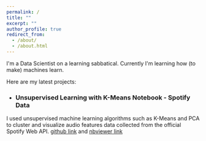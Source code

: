 ```yaml
---
permalink: /
title: ""
excerpt: ""
author_profile: true
redirect_from: 
  - /about/
  - /about.html
---
```


I'm a Data Scientist on a learning sabbatical. Currently I'm learning how (to make) machines learn.

Here are my latest projects:

- ### Unsupervised Learning with K-Means Notebook - Spotify Data

I used unsupervised machine learning algorithms such as K-Means and PCA to cluster and visualize audio features data collected from the official Spotify Web API. [github link](https://github.com/tgel0/data-science-portfolio/blob/master/Notebooks/SpotifyUnsupervised.ipynb) and [nbviewer link](http://nbviewer.jupyter.org/github/tgel0/data-science-portfolio/blob/master/Notebooks/SpotifyUnsupervised.ipynb)
